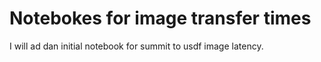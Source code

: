 Notebokes for image transfer times
==================================

I will ad dan initial notebook for summit to usdf image latency. 
